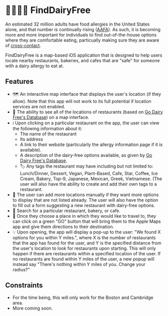 # 📍🐄🙅‍♂️ FindDairyFree

An estimated 32 million adults have food allergies in the United States alone, and that number is continually rising ([AAFA](https://aafa.org/allergies/types-of-allergies/food-allergies/)). As such, it is becoming more and more important for individuals to 
find out-of-the-house options where they are comfortable eating, particually making sure they are aware of [cross-contact](https://www.ncbi.nlm.nih.gov/pmc/articles/PMC6324195/). 

FindDairyFree is a map-based iOS application that is designed to help users locate nearby
restaurants, bakeries, and cafes that are "safe" for someone with a dairy allergy to eat at.

## Features
* 🗺️ An interactive map interface that displays the user's location (if they allow). Note that this app will not work to its full potential if location services are not enabled. 
* 📍 The ability to see all of the locations of restaurants (based on [Go Dairy Free's Database](https://www.godairyfree.org/dining-out/massachusetts-dairy-free-restaurants)) on a map interface. 
* ℹ️ Upon clicking on a particular restaurant on the app, the user can view the following information about it:
  *   The name of the restaurant
  *   Its address
  *   A link to their website (particularly the allergy information page if it is available).
  *   A description of the dairy-free options available, as given by [Go Dairy Free's Database](https://www.godairyfree.org/dining-out/massachusetts-dairy-free-restaurants). 
  *   🏷️ Any tags the restaurant may have including but not limited to: Lunch/Dinner, Dessert, Vegan, Plant-Based, Cafe, Star, Coffee, Ice Cream, Bakery, Top-9, Japanese, Mexican, Greek, Vietnamese. (The user will also have the ability to create and add their own tags to a restaurant. 
* 📍 The user can add more locations manually if they want more options to display that are not listed already. The user will also have the option to fill out a form suggesting a new restaurant with dairy-free options.
* 🔎 Search for a particular restaurant, bakery, or cafe.
* 🚶 Once they choose a place in which they would like to travel to, they can click on a green "GO" button that will bring them to the Apple Maps app and give them directions to their destination. 
* 💡 Upon opening, the app will display a pop-up to the user: "We found X options for you within Y miles.", where X is the number of restaurants that the app has found for the user, and Y is the specified distance from the user's location to look for restaurants upon starting. This will only happen if there are restaurants within a specified location of the user. If no restaurants are found within Y miles of the user, a new popup will instead say "There's nothing within Y miles of you. Change your radius?" 

## Constraints 
* For the time being, this will only work for the Boston and Cambridge area. 
* More coming soon. 

